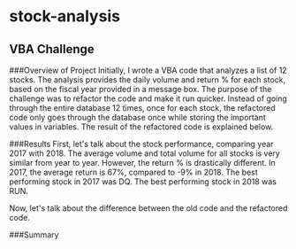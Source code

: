 # stock-analysis
## VBA Challenge

###Overview of Project
Initially, I wrote a VBA code that analyzes a list of 12 stocks. The analysis provides the daily volume and return % for each stock, based on the fiscal year provided in a message box. The purpose of the challenge was to refactor the code and make it run quicker. Instead of going through the entire database 12 times, once for each stock, the refactored code only goes through the database once while storing the important values in variables. The result of the refactored code is explained below.

###Results
First, let's talk about the stock performance, comparing year 2017 with 2018. The average volume and total volume for all stocks is very similar from year to year. However, the return % is drastically different. In 2017, the average return is 67%, compared to -9% in 2018. The best performing stock in 2017 was DQ. The best performing stock in 2018 was RUN.




Now, let's talk about the difference between the old code and the refactored code.


###Summary
